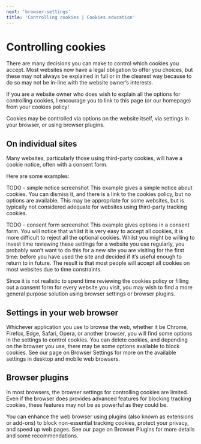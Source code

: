 ```yaml
---
next: 'browser-settings'
title: 'Controlling cookies | Cookies.education'
---
```


# Controlling cookies

There are many decisions you can make to control which cookies you accept. Most websites now have a legal obligation to offer you choices, but these may not always be explained in full or in the clearest way because to do so may not be in-line with the website owner’s interests. 

If you are a website owner who does wish to explain all the options for controlling cookies, I encourage you to link to this page (or our homepage) from your cookies policy!

Cookies may be controlled via options on the website itself, via settings in your browser, or using browser plugins.

## On individual sites

Many websites, particularly those using third-party cookies, will have a cookie notice, often with a consent form.

Here are some examples:

TODO - simple notice screenshot
This example gives a simple notice about cookies. You can dismiss it, and there is a link to the cookies policy, but no options are available. This may be appropriate for some websites, but is typically not considered adequate for websites using third-party tracking cookies.

TODO - consent form screenshot
This example gives options in a consent form. You will notice that whilst it is very easy to accept all cookies, it is more difficult to reject all the optional cookies. Whilst you might be willing to invest time reviewing these settings for a website you use regularly, you probably won’t want to do this for a new site you are visiting for the first time: before you have used the site and decided if it’s useful enough to return to in future. The result is that most people will accept all cookies on most websites due to time constraints.

Since it is not realistic to spend time reviewing the cookies policy or filling out a consent form for every website you visit, you may wish to find a more general purpose solution using browser settings or browser plugins.

## Settings in your web browser

Whichever application you use to browse the web, whether it be Chrome, Firefox, Edge, Safari, Opera, or another browser, you will find some options in the settings to control cookies. You can delete cookies, and depending on the browser you use, there may be some options available to block cookies. See our page on Browser Settings for more on the available settings in desktop and mobile web browsers.

## Browser plugins

In most browsers, the browser settings for controlling cookies are limited. Even if the browser does provides advanced features for blocking tracking cookies, these features may not be as powerful as they could be.

You can enhance the web browser using plugins (also known as extensions or add-ons) to block non-essential tracking cookies, protect your privacy, and speed up web pages. See our page on Browser Plugins for more details and some recommendations.
